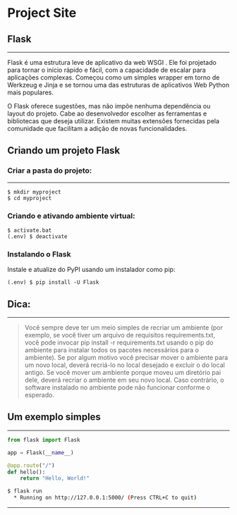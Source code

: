 
# Project Site
## Flask
___
Flask é uma estrutura leve de aplicativo da web WSGI . Ele foi projetado para tornar o 
início rápido e fácil, com a capacidade de escalar para aplicações complexas. Começou 
como um simples wrapper em torno de Werkzeug e Jinja e se tornou uma das estruturas de 
aplicativos Web Python mais populares.

O Flask oferece sugestões, mas não impõe nenhuma dependência ou layout do projeto. Cabe 
ao desenvolvedor escolher as ferramentas e bibliotecas que deseja utilizar. Existem muitas 
extensões fornecidas pela comunidade que facilitam a adição de novas funcionalidades.

## Criando um projeto Flask
### Criar a pasta do projeto:
___
```
$ mkdir myproject
$ cd myproject
```
### Criando e ativando ambiente virtual:
```
$ activate.bat
(.env) $ deactivate
```
### Instalando o Flask
Instale e atualize do PyPI usando um instalador como pip:
```  
(.env) $ pip install -U Flask
```
## Dica:
___
> Você sempre deve ter um meio simples de recriar um 
> ambiente (por exemplo, se você tiver um arquivo de 
> requisitos requirements.txt, você pode invocar pip 
> install -r requirements.txt usando o pip do ambiente 
> para instalar todos os pacotes necessários para o 
> ambiente). Se por algum motivo você precisar mover 
> o ambiente para um novo local, deverá recriá-lo no 
> local desejado e excluir o do local antigo. Se você 
> mover um ambiente porque moveu um diretório pai dele, 
> deverá recriar o ambiente em seu novo local. Caso 
> contrário, o software instalado no ambiente pode não 
> funcionar conforme o esperado.
## Um exemplo simples
___
```Python  
from flask import Flask

app = Flask(__name__)

@app.route("/")
def hello():
    return "Hello, World!"
```
```Bash  
$ flask run
  * Running on http://127.0.0.1:5000/ (Press CTRL+C to quit)
```
___

